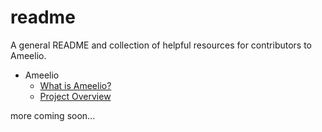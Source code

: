 readme
======

A general README and collection of helpful resources for contributors to Ameelio.

* Ameelio
  * [What is Ameelio?](ameelio.md)
  * [Project Overview](overview.md)

more coming soon...
